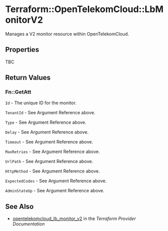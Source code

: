 # Terraform::OpenTelekomCloud::LbMonitorV2

Manages a V2 monitor resource within OpenTelekomCloud.

## Properties

TBC

## Return Values

### Fn::GetAtt

`Id` - The unique ID for the monitor.

`TenantId` - See Argument Reference above.

`Type` - See Argument Reference above.

`Delay` - See Argument Reference above.

`Timeout` - See Argument Reference above.

`MaxRetries` - See Argument Reference above.

`UrlPath` - See Argument Reference above.

`HttpMethod` - See Argument Reference above.

`ExpectedCodes` - See Argument Reference above.

`AdminStateUp` - See Argument Reference above.

## See Also

* [opentelekomcloud_lb_monitor_v2](https://www.terraform.io/docs/providers/opentelekomcloud/r/lb_monitor_v2.html) in the _Terraform Provider Documentation_